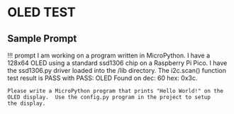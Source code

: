 # OLED TEST

## Sample Prompt

!!! prompt
    I am working on a program written in MicroPython.
    I have a 128x64 OLED using a standard ssd1306 chip on a Raspberry Pi Pico.
    I have the ssd1306.py driver loaded into the /lib directory.  The i2c.scan()
    function test result is PASS with PASS: OLED Found on dec: 60 hex: 0x3c.

    Please write a MicroPython program that prints "Hello World!" on the OLED display.  Use the config.py program in the project to setup
    the display.

